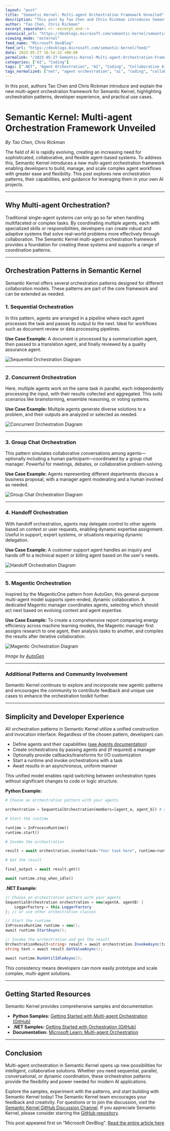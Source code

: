 ```yaml
---
layout: "post"
title: "Semantic Kernel: Multi-agent Orchestration Framework Unveiled"
description: "This post by Tao Chen and Chris Rickman introduces Semantic Kernel’s new multi-agent orchestration framework. It details orchestration patterns—including sequential, concurrent, group chat, handoff, and magentic—and provides practical guidance, sample code, and use cases to help developers build robust, flexible multi-agent systems within Microsoft’s Semantic Kernel ecosystem."
author: "Tao Chen, Chris Rickman"
excerpt_separator: <!--excerpt_end-->
canonical_url: "https://devblogs.microsoft.com/semantic-kernel/semantic-kernel-multi-agent-orchestration/"
viewing_mode: "external"
feed_name: "Microsoft DevBlog"
feed_url: "https://devblogs.microsoft.com/semantic-kernel/feed/"
date: 2025-05-27 16:54:32 +00:00
permalink: "/2025-05-27-Semantic-Kernel-Multi-agent-Orchestration-Framework-Unveiled.html"
categories: ["AI", "Coding"]
tags: [".NET", "Agent Orchestration", "AI", "Coding", "Collaborative AI", "Concurrent Orchestration", "Developer Tools", "Group Chat Orchestration", "Handoff Orchestration", "Magentic Orchestration", "Microsoft AI", "Multi Agent Systems", "News", "Orchestration Framework", "Python", "Semantic Kernel", "Sequential Orchestration", "Workflow Automation"]
tags_normalized: ["net", "agent orchestration", "ai", "coding", "collaborative ai", "concurrent orchestration", "developer tools", "group chat orchestration", "handoff orchestration", "magentic orchestration", "microsoft ai", "multi agent systems", "news", "orchestration framework", "python", "semantic kernel", "sequential orchestration", "workflow automation"]
---
```


In this post, authors Tao Chen and Chris Rickman introduce and explain the new multi-agent orchestration framework for Semantic Kernel, highlighting orchestration patterns, developer experience, and practical use cases.<!--excerpt_end-->

# Semantic Kernel: Multi-agent Orchestration Framework Unveiled

*By Tao Chen, Chris Rickman*

The field of AI is rapidly evolving, creating an increasing need for sophisticated, collaborative, and flexible agent-based systems. To address this, Semantic Kernel introduces a new multi-agent orchestration framework enabling developers to build, manage, and scale complex agent workflows with greater ease and flexibility. This post explores new orchestration patterns, their capabilities, and guidance for leveraging them in your own AI projects.

---

## Why Multi-agent Orchestration?

Traditional single-agent systems can only go so far when handling multifaceted or complex tasks. By coordinating multiple agents, each with specialized skills or responsibilities, developers can create robust and adaptive systems that solve real-world problems more effectively through collaboration. The Semantic Kernel multi-agent orchestration framework provides a foundation for creating these systems and supports a range of coordination patterns.

---

## Orchestration Patterns in Semantic Kernel

Semantic Kernel offers several orchestration patterns designed for different collaboration models. These patterns are part of the core framework and can be extended as needed.

### 1. Sequential Orchestration

In this pattern, agents are arranged in a pipeline where each agent processes the task and passes its output to the next. Ideal for workflows such as document review or data processing pipelines.

**Use Case Example:**
A document is processed by a summarization agent, then passed to a translation agent, and finally reviewed by a quality assurance agent.

![Sequential Orchestration Diagram](https://devblogs.microsoft.com/semantic-kernel/wp-content/uploads/sites/78/2025/05/sequential.png)

---

### 2. Concurrent Orchestration

Here, multiple agents work on the same task in parallel, each independently processing the input, with their results collected and aggregated. This suits scenarios like brainstorming, ensemble reasoning, or voting systems.

**Use Case Example:**
Multiple agents generate diverse solutions to a problem, and their outputs are analyzed or selected as needed.

![Concurrent Orchestration Diagram](https://devblogs.microsoft.com/semantic-kernel/wp-content/uploads/sites/78/2025/05/concurrent.png)

---

### 3. Group Chat Orchestration

This pattern simulates collaborative conversations among agents—optionally including a human participant—coordinated by a group chat manager. Powerful for meetings, debates, or collaborative problem-solving.

**Use Case Example:**
Agents representing different departments discuss a business proposal, with a manager agent moderating and a human involved as needed.

![Group Chat Orchestration Diagram](https://devblogs.microsoft.com/semantic-kernel/wp-content/uploads/sites/78/2025/05/group_chat.png)

---

### 4. Handoff Orchestration

With handoff orchestration, agents may delegate control to other agents based on context or user requests, enabling dynamic expertise assignment. Useful in support, expert systems, or situations requiring dynamic delegation.

**Use Case Example:**
A customer support agent handles an inquiry and hands off to a technical expert or billing agent based on the user's needs.

![Handoff Orchestration Diagram](https://devblogs.microsoft.com/semantic-kernel/wp-content/uploads/sites/78/2025/05/Handoff-1.png)

---

### 5. Magentic Orchestration

Inspired by the MagenticOne pattern from AutoGen, this general-purpose multi-agent model supports open-ended, dynamic collaboration. A dedicated Magentic manager coordinates agents, selecting which should act next based on evolving context and agent expertise.

**Use Case Example:**
To create a comprehensive report comparing energy efficiency across machine learning models, the Magentic manager first assigns research to one agent, then analysis tasks to another, and compiles the results after iterative collaboration.

![Magentic Orchestration Diagram](https://devblogs.microsoft.com/semantic-kernel/wp-content/uploads/sites/78/2025/05/magentic.png)

*Image by [AutoGen](https://microsoft.github.io/autogen/stable/user-guide/agentchat-user-guide/magentic-one.html)*

---

### Additional Patterns and Community Involvement

Semantic Kernel continues to explore and incorporate new agentic patterns and encourages the community to contribute feedback and unique use cases to enhance the orchestration toolkit further.

---

## Simplicity and Developer Experience

All orchestration patterns in Semantic Kernel utilize a unified construction and invocation interface. Regardless of the chosen pattern, developers can:

- Define agents and their capabilities ([see Agents documentation](https://devblogs.microsoft.com/semantic-kernel/semantic-kernel-agents-are-now-generally-available/))
- Create orchestrations by passing agents and (if required) a manager
- Optionally provide callbacks/transforms for I/O customization
- Start a runtime and invoke orchestrations with a task
- Await results in an asynchronous, uniform manner

This unified model enables rapid switching between orchestration types without significant changes to code or logic structure.

**Python Example:**

```python
# Choose an orchestration pattern with your agents

orchestration = SequentialOrchestration(members=[agent_a, agent_b]) # or use other orchestration classes

# Start the runtime

runtime = InProcessRuntime()
runtime.start()

# Invoke the orchestration

result = await orchestration.invoke(task="Your task here", runtime=runtime)

# Get the result

final_output = await result.get()

await runtime.stop_when_idle()
```

**.NET Example:**

```csharp
// Choose an orchestration pattern with your agents
SequentialOrchestration orchestration = new(agentA, agentB) {
    LoggerFactory = this.LoggerFactory
}; // or use other orchestration classes

// Start the runtime
InProcessRuntime runtime = new();
await runtime.StartAsync();

// Invoke the orchestration and get the result
OrchestrationResult<string> result = await orchestration.InvokeAsync(task, runtime);
string text = await result.GetValueAsync();

await runtime.RunUntilIdleAsync();
```

This consistency means developers can more easily prototype and scale complex, multi-agent solutions.

---

## Getting Started Resources

Semantic Kernel provides comprehensive samples and documentation:

- **Python Samples:** [Getting Started with Multi-agent Orchestration (GitHub)](https://github.com/microsoft/semantic-kernel/tree/main/python/samples/getting_started_with_agents/multi_agent_orchestration)
- **.NET Samples:** [Getting Started with Orchestration (GitHub)](https://github.com/microsoft/semantic-kernel/tree/main/dotnet/samples/GettingStartedWithAgents/Orchestration)
- **Documentation:** [Microsoft Learn: Multi-agent Orchestration](https://learn.microsoft.com/en-us/semantic-kernel/frameworks/agent/agent-orchestration/)

---

## Conclusion

Multi-agent orchestration in Semantic Kernel opens up new possibilities for intelligent, collaborative solutions. Whether you need sequential, parallel, conversational, or dynamic coordination, these orchestration patterns provide the flexibility and power needed for modern AI applications.

Explore the samples, experiment with the patterns, and start building with Semantic Kernel today! The Semantic Kernel team encourages your feedback and creativity. For questions or to join the discussion, visit the [Semantic Kernel GitHub Discussion Channel](https://github.com/microsoft/semantic-kernel/discussions/categories/general). If you appreciate Semantic Kernel, please consider starring the [GitHub repository](https://github.com/microsoft/semantic-kernel).

This post appeared first on "Microsoft DevBlog". [Read the entire article here](https://devblogs.microsoft.com/semantic-kernel/semantic-kernel-multi-agent-orchestration/)
